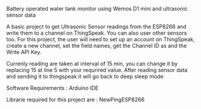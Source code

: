 Battery operated water tank monitor using Wemos D1 mini and ultrasonic sensor data

A basic project to get Ultrasonic Sensor readings from the ESP8266 and write them to a channel on ThingSpeak. You can also user other sensors too. For this project, the user will need to set up an account on ThingSpeak, create a new channel, set the field names, get the Channel ID as and the Write API Key.

Currenly reading are taken at interval of 15 min, you can change it by replacing 15 at line 5 with your requrired value. After reading sensor data and sending it to thingspeak it will go back to deep sleep mode

Software Requirements :
Arduino IDE

Librarie required for this project are :
NewPingESP8266

